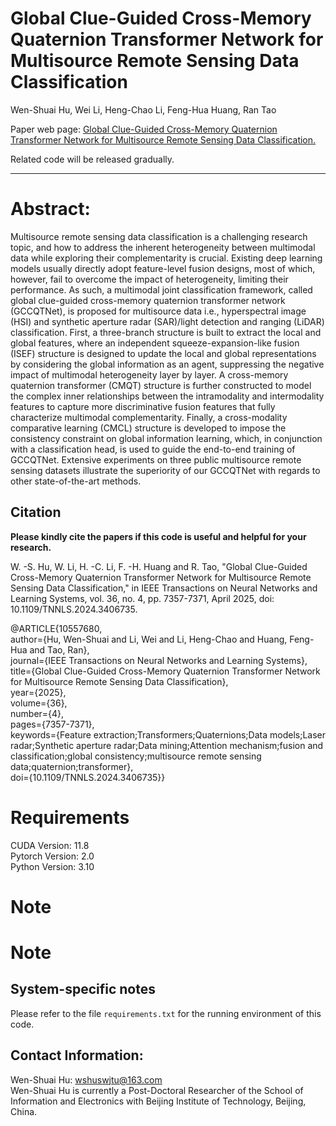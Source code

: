 # Global Clue-Guided Cross-Memory Quaternion Transformer Network for Multisource Remote Sensing Data Classification

Wen-Shuai Hu, Wei Li, Heng-Chao Li, Feng-Hua Huang, Ran Tao

Paper web page: [Global Clue-Guided Cross-Memory Quaternion Transformer Network for Multisource Remote Sensing Data Classification.](https://ieeexplore.ieee.org/document/10557680)

Related code will be released gradually.
___________

# Abstract:

Multisource remote sensing data classification is a challenging research topic, and how to address the inherent heterogeneity between multimodal data while exploring their complementarity is crucial. Existing deep learning models usually directly adopt feature-level fusion designs, most of which, however, fail to overcome the impact of heterogeneity, limiting their performance. As such, a multimodal joint classification framework, called global clue-guided cross-memory quaternion transformer network (GCCQTNet), is proposed for multisource data i.e., hyperspectral image (HSI) and synthetic aperture radar (SAR)/light detection and ranging (LiDAR) classification. First, a three-branch structure is built to extract the local and global features, where an independent squeeze-expansion-like fusion (ISEF) structure is designed to update the local and global representations by considering the global information as an agent, suppressing the negative impact of multimodal heterogeneity layer by layer. A cross-memory quaternion transformer (CMQT) structure is further constructed to model the complex inner relationships between the intramodality and intermodality features to capture more discriminative fusion features that fully characterize multimodal complementarity. Finally, a cross-modality comparative learning (CMCL) structure is developed to impose the consistency constraint on global information learning, which, in conjunction with a classification head, is used to guide the end-to-end training of GCCQTNet. Extensive experiments on three public multisource remote sensing datasets illustrate the superiority of our GCCQTNet with regards to other state-of-the-art methods.


Citation
---------------------
**Please kindly cite the papers if this code is useful and helpful for your research.**

W. -S. Hu, W. Li, H. -C. Li, F. -H. Huang and R. Tao, "Global Clue-Guided Cross-Memory Quaternion Transformer Network for Multisource Remote Sensing Data Classification," in IEEE Transactions on Neural Networks and Learning Systems, vol. 36, no. 4, pp. 7357-7371, April 2025, doi: 10.1109/TNNLS.2024.3406735.

@ARTICLE{10557680,<br>
  author={Hu, Wen-Shuai and Li, Wei and Li, Heng-Chao and Huang, Feng-Hua and Tao, Ran},<br>
  journal={IEEE Transactions on Neural Networks and Learning Systems}, <br>
  title={Global Clue-Guided Cross-Memory Quaternion Transformer Network for Multisource Remote Sensing Data Classification}, <br>
  year={2025},<br>
  volume={36},<br>
  number={4},<br>
  pages={7357-7371},<br>
  keywords={Feature extraction;Transformers;Quaternions;Data models;Laser radar;Synthetic aperture radar;Data mining;Attention mechanism;fusion and classification;global consistency;multisource remote sensing data;quaternion;transformer},<br>
  doi={10.1109/TNNLS.2024.3406735}}

# Requirements

CUDA Version: 11.8 <br>
Pytorch Version: 2.0 <br>
Python Version: 3.10 <br>

# Note
# Note
System-specific notes
---------------------
Please refer to the file `requirements.txt` for the running environment of this code.

Contact Information:
--------------------

Wen-Shuai Hu: wshuswjtu@163.com<br>
Wen-Shuai Hu is currently a Post-Doctoral Researcher of the School of Information and Electronics with Beijing Institute of Technology, Beijing, China. 
